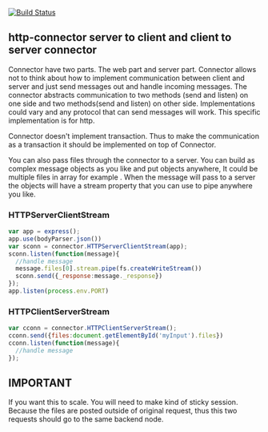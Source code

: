 [![Build Status](https://travis-ci.org/edjafarov/http-connector.svg?branch=master)](https://travis-ci.org/edjafarov/http-connector)
## http-connector server to client and client to server connector

Connector have two parts. The web part and server part. Connector allows not to think about how to implement communication between client and server and just send messages out and handle incoming messages. The connector abstracts communication to two methods (send and listen) on one side and two methods(send and listen) on other side. Implementations could vary and any protocol that can send messages will work. This specific implementation is for http.

Connector doesn't implement transaction. Thus to make the communication as a transaction it should be implemented on top of Connector.

You can also pass files through the connector to a server. You can build as complex message objects as you like and put <File> objects anywhere, It could be multiple files in array for example <FileList>. When the message will pass to a server the <File> objects will have a stream property that you can use to pipe anywhere you like.


### HTTPServerClientStream

```javascript
var app = express();
app.use(bodyParser.json())
var sconn = connector.HTTPServerClientStream(app);
sconn.listen(function(message){
  //handle message
  message.files[0].stream.pipe(fs.createWriteStream())
  sconn.send({_response:message._response})
});
app.listen(process.env.PORT)
```

### HTTPClientServerStream

```javascript
var cconn = connector.HTTPClientServerStream();
cconn.send({files:document.getElementById('myInput').files})
cconn.listen(function(message){
  //handle message
});
```

## IMPORTANT

If you want this to scale. You will need to make kind of sticky session. Because the files are posted outside of original request, thus this two requests should go to the same backend node.
